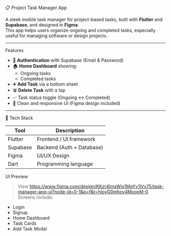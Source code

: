 📋 Project Task Manager App

A sleek mobile task manager for project-based tasks, built with **Flutter** and **Supabase**, and designed in **Figma**.  
This app helps users organize ongoing and completed tasks, especially useful for managing software or design projects.

---

 Features

- 🔐 **Authentication** with Supabase (Email & Password)
- 🏠 **Home Dashboard** showing:
  - Ongoing tasks
  - Completed tasks
- ➕ **Add Task** via a bottom sheet
- 🗑 **Delete Task** with a tap
- ✅ Task status toggle (Ongoing ↔ Completed)
- 🎨 Clean and responsive UI (Figma design included)

---
📱 Tech Stack

| Tool         | Description                      |
|--------------|----------------------------------|
| Flutter      | Frontend / UI framework          |
| Supabase     | Backend (Auth + Database)        |
| Figma        | UI/UX Design                     |
| Dart         | Programming language             |

UI Preview

> View https://www.figma.com/design/KKzr4ImsWjs1MpYv1lVv75/task-manager-app-ui?node-id=0-1&p=f&t=hIpyG0mhov4MxopM-0
> Screens include:  
- Login  
- Signup  
- Home Dashboard  
- Task Cards  
- Add Task Modal
